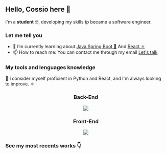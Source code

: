 ## Hello, Cossio here 👋
I'm a **student** 🤓, developing my skills tp became a software engineer. 

### Let me tell you
- 🌱 I’m currently learning about <a href="https://spring.io/projects/spring-boot" >Java Spring Boot 🥬<a/> And <a href="https://react.dev/">React ⚛️<a/>
- 📫 How to reach me: You can contact me through my email [Let's talk](mailto:estebancg12@hotmail.com)

### My tools and lenguages knowledge
🐍 I consider myself proficient in Python and React, and I'm always looking to improve. ⚛️

#### <h3 align="center">Back-End</h3>
<p align="center">
  <a href="#">
    <img src="https://skillicons.dev/icons?i=java,spring,py" />
  </a>
</p>

#### <h3 align="center">Front-End</h3>
<p align="center">
  <a href="#">
    <img src="https://skillicons.dev/icons?i=react,tailwind,typescript" />
  </a>
</p>

### See my most recents works 👇
